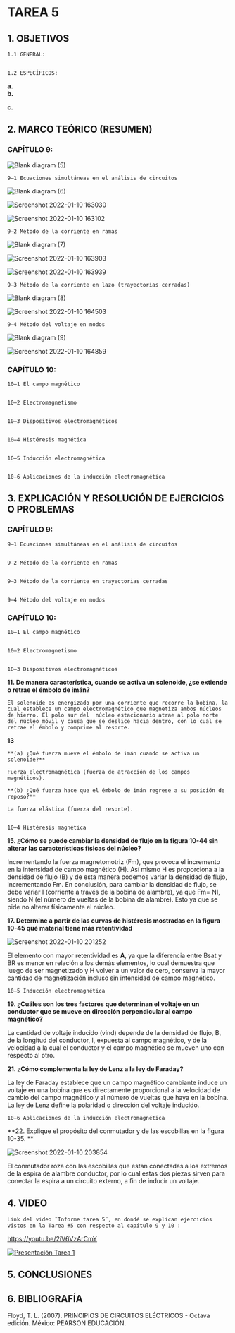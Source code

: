 # TAREA 5
## 1.	OBJETIVOS

	1.1	GENERAL: 


	1.2	ESPECÍFICOS:

**a.**	
**b.**	

**c.**	

## 2.	MARCO TEÓRICO (RESUMEN)

### CAPÍTULO 9:

![Blank diagram (5)](https://user-images.githubusercontent.com/93826527/148842284-4b6d9097-5353-4553-af80-7c2892ecdfab.png)
	
	
	9–1 Ecuaciones simultáneas en el análisis de circuitos 
	
![Blank diagram (6)](https://user-images.githubusercontent.com/93826527/148842968-927590fe-97ae-4804-8d16-13495fe838ec.png)
	
![Screenshot 2022-01-10 163030](https://user-images.githubusercontent.com/93826527/148842452-d7a925f2-ee90-4dd4-b7a9-9922cfcc00eb.png)

![Screenshot 2022-01-10 163102](https://user-images.githubusercontent.com/93826527/148842509-cf1d1866-5811-4e39-b77d-8d69cf530c74.png)

	

	9–2 Método de la corriente en ramas 
	
![Blank diagram (7)](https://user-images.githubusercontent.com/93826527/148843386-1aac26fb-55cd-4fd9-9cd7-76bc69c7cfd9.png)

![Screenshot 2022-01-10 163903](https://user-images.githubusercontent.com/93826527/148843459-e5f9bb73-4fe9-42aa-a7db-6bf45186f4fb.png)

![Screenshot 2022-01-10 163939](https://user-images.githubusercontent.com/93826527/148843537-ba669f2a-cdf2-4b10-beb7-7b6d2e8af0c1.png)



	9–3 Método de la corriente en lazo (trayectorias cerradas)
	
![Blank diagram (8)](https://user-images.githubusercontent.com/93826527/148844042-4e4096b1-a34f-4eae-a636-913abd0c0655.png)

![Screenshot 2022-01-10 164503](https://user-images.githubusercontent.com/93826527/148844128-642e35e9-f633-44c7-a8a0-c6b732c412df.png)




	9–4 Método del voltaje en nodos 
	
![Blank diagram (9)](https://user-images.githubusercontent.com/93826527/148844536-4ab29caa-3f2f-400b-ac70-45097100dc5b.png)

![Screenshot 2022-01-10 164859](https://user-images.githubusercontent.com/93826527/148844612-2d848cd0-9d45-452f-a098-40527f1cd18c.png)


### CAPÍTULO 10:

	10–1 El campo magnético 
	
	
	10–2 Electromagnetismo 
	
	
	10–3 Dispositivos electromagnéticos 
	
	
	10–4 Histéresis magnética 
	
	
	10–5 Inducción electromagnética 
	
	
	10–6 Aplicaciones de la inducción electromagnética 


## 3.	EXPLICACIÓN Y RESOLUCIÓN DE EJERCICIOS O PROBLEMAS
	
### CAPÍTULO 9:

	9–1 Ecuaciones simultáneas en el análisis de circuitos 
	

	9–2 Método de la corriente en ramas 
	

	9–3 Método de la corriente en trayectorias cerradas 
	
	
	9–4 Método del voltaje en nodos 
	
### CAPÍTULO 10:

	10–1 El campo magnético 
	
	
	10–2 Electromagnetismo 
	
	
	10–3 Dispositivos electromagnéticos 
	
**11. De manera característica, cuando se activa un solenoide, ¿se extiende o retrae el émbolo de imán?**

	El solenoide es energizado por una corriente que recorre la bobina, la cual establece un campo electromagnético que magnetiza ambos núcleos de hierro. El polo sur del 	núcleo estacionario atrae al polo norte del núcleo móvil y causa que se deslice hacia dentro, con lo cual se retrae el émbolo y comprime al resorte. 

**13**

	**(a) ¿Qué fuerza mueve el émbolo de imán cuando se activa un solenoide?**

	Fuerza electromagnética (fuerza de atracción de los campos magnéticos).

	**(b) ¿Qué fuerza hace que el émbolo de imán regrese a su posición de reposo?**

	La fuerza elástica (fuerza del resorte).
	
	
	10–4 Histéresis magnética 
	
**15. ¿Cómo se puede cambiar la densidad de flujo en la figura 10-44 sin alterar las características físicas del núcleo?**

Incrementando la fuerza magnetomotriz (Fm), que provoca el incremento en la intensidad de campo magnético (H). Así mismo H es proporciona a la densidad de flujo (B) y de esta manera podemos variar la densidad de flujo, incrementando Fm. En conclusión, para cambiar la densidad de flujo, se debe variar I (corriente a través de la bobina de alambre), ya que Fm= NI, siendo N (el número de vueltas de la bobina de alambre). Esto ya que se pide no alterar físicamente el núcleo.

**17. Determine a partir de las curvas de histéresis mostradas en la figura 10-45 qué material tiene más retentividad**

![Screenshot 2022-01-10 201252](https://user-images.githubusercontent.com/93826527/148863930-09965420-6a10-4abf-b09f-1796fb666db8.png)

El elemento con mayor retentividad es **A**, ya que la diferencia entre Bsat y BR es menor en relación a los demás elementos, lo cual demuestra que luego de ser magnetizado y H volver a un valor de cero, conserva la mayor cantidad de magnetización incluso sin intensidad de campo magnético.
	
	
	10–5 Inducción electromagnética 
	
**19. ¿Cuáles son los tres factores que determinan el voltaje en un conductor que se mueve en dirección perpendicular al campo magnético?**

La cantidad de voltaje inducido (vind) depende de la densidad de flujo, B, de la longitud del conductor, l, expuesta al campo magnético, y de la velocidad a la cual el conductor y el campo magnético se mueven uno con respecto al otro.

**21. ¿Cómo complementa la ley de Lenz a la ley de Faraday?**

La ley de Faraday establece que un campo magnético cambiante induce un voltaje en una bobina que es directamente proporcional a la velocidad de cambio del campo magnético y al número de vueltas que haya en la bobina. La ley de Lenz define la polaridad o dirección del voltaje inducido.
	
	
	10–6 Aplicaciones de la inducción electromagnética 
	
**22. Explique el propósito del conmutador y de las escobillas en la figura 10-35. **

![Screenshot 2022-01-10 203854](https://user-images.githubusercontent.com/93826527/148866271-2984af65-197d-4124-9e16-24f557808e3c.png)

El conmutador roza con las escobillas que estan conectadas a los extremos de la espira de alambre conductor, por lo cual estas dos piezas sirven para conectar la espira a un circuito externo, a fin de inducir un voltaje.


## 4.	VIDEO
	
	Link del video ¨Informe tarea 5¨, en dondé se explican ejercicios vistos en la Tarea #5 con respecto al capítulo 9 y 10 :
	
https://youtu.be/2iV6VzArCmY
	
	
[![Presentación Tarea 1](https://img.youtube.com/vi/2iV6VzArCmY/0.jpg)](https://www.youtube.com/watch?v=2iV6VzArCmY)
	
## 5.	CONCLUSIONES
        


## 6.	BIBLIOGRAFÍA

Floyd, T. L. (2007). PRINCIPIOS DE CIRCUITOS ELÉCTRICOS - Octava edición. México: PEARSON EDUCACIÓN.

